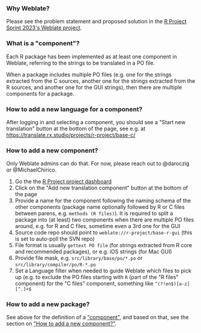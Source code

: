 ### Why Weblate?

Please see the problem statement and proposed solution in the [R Project Sprint 2023's Weblate project](https://contributor.r-project.org/r-project-sprint-2023/projects/weblate-improvements/#problem-statement).

### What is a "component"?

Each R package has been implemented as at least one component in Weblate, referring to the strings to be translated in a PO file.

When a package includes multiple PO files (e.g. one for the strings extracted from the C sources, another one for the strings extracted from the R sources, and another one for the GUI strings), then there are multiple components for a package.

### How to add a new language for a component?

After logging in and selecting a component, you should see a "Start new translation" button at the bottom of the page, see e.g. at https://translate.rx.studio/projects/r-project/base-c/

### How to add a new component?

Only Weblate admins can do that. For now, please reach out to @daroczig or @MichaelChirico.

1. Go the the [R Project project dashboard](https://translate.rx.studio/projects/r-project/)
2. Click on the "Add new translation component" button at the bottom of the page
3. Provide a name for the component following the naming schema of the other components (package name optionally followed by R or C files between parens, e.g. `methods (R files)`). It is required to split a package into (at least) two components when there are multiple PO files around, e.g. for R and C files, sometime even a 3rd one for the GUI
4. Source code repo should point to `weblate://r-project/base-r-gui` (this is set to auto-poll the SVN repo)
5. File format is usually `gettext PO file` (for strings extracted from R core and recommended packages), or e.g. iOS strings (for Mac GUI)
6. Provide file mask, e.g. `src/library/base/po/*.po` or `src/library/compiler/po/R-*.po`
7. Set a Language filter when needed to guide Weblate which files to pick up (e.g. to exclude the PO files starting with `R` (part of the "R files" component) for the "C files" component, something like `^(?!en$)[a-z][^.]+$`

### How to add a new package?

See above for the definition of a ["component"](#what-is-a-component), and based on that, see the section on ["How to add a new component?"](#how-to-add-a-new-component).